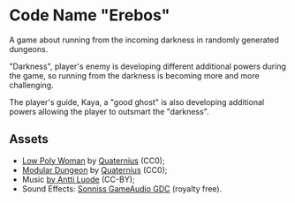 Code Name "Erebos"
==================

A game about running from the incoming darkness in randomly generated dungeons.

"Darkness", player's enemy is developing different additional powers during
the game, so running from the darkness is becoming more and more challenging.

The player's guide, Kaya, a "good ghost" is also developing additional powers
allowing the player to outsmart the "darkness".

## Assets

* [Low Poly Woman](https://www.reddit.com/r/gamedev/comments/7jobpt/free_lowpoly_animated_woman/)
by [Quaternius](http://quaternius.com/?i=1) (CC0);
* [Modular Dungeon](https://drive.google.com/drive/folders/1W-d_8_yxx6r1hs0MW2bZrZbdnAzb8Gzb)
by [Quaternius](http://quaternius.com/?i=1) (CC0);
* Music [by Antti Luode](https://www.reddit.com/r/gamedev/comments/6y699a/i_have_released_my_1363_songs_free_under_creative/) (CC-BY);
* Sound Effects: [Sonniss GameAudio GDC](https://www.reddit.com/r/gamedev/comments/85kzjw/30gb_of_high_quality_sound_effects_the_sonniss/) (royalty free).